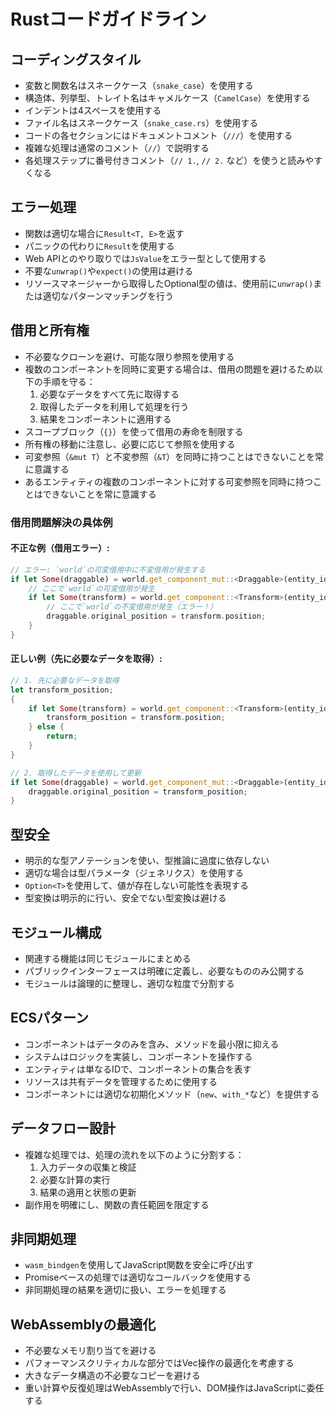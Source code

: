 # Rustコードガイドライン

## コーディングスタイル
- 変数と関数名はスネークケース（`snake_case`）を使用する
- 構造体、列挙型、トレイト名はキャメルケース（`CamelCase`）を使用する
- インデントは4スペースを使用する
- ファイル名はスネークケース（`snake_case.rs`）を使用する
- コードの各セクションにはドキュメントコメント（`///`）を使用する
- 複雑な処理は通常のコメント（`//`）で説明する
- 各処理ステップに番号付きコメント（`// 1.`, `// 2.` など）を使うと読みやすくなる

## エラー処理
- 関数は適切な場合に`Result<T, E>`を返す
- パニックの代わりに`Result`を使用する
- Web APIとのやり取りでは`JsValue`をエラー型として使用する
- 不要な`unwrap()`や`expect()`の使用は避ける
- リソースマネージャーから取得したOptional型の値は、使用前に`unwrap()`または適切なパターンマッチングを行う

## 借用と所有権
- 不必要なクローンを避け、可能な限り参照を使用する
- 複数のコンポーネントを同時に変更する場合は、借用の問題を避けるため以下の手順を守る：
  1. 必要なデータをすべて先に取得する
  2. 取得したデータを利用して処理を行う
  3. 結果をコンポーネントに適用する
- スコープブロック（`{}`）を使って借用の寿命を制限する
- 所有権の移動に注意し、必要に応じて参照を使用する
- 可変参照（`&mut T`）と不変参照（`&T`）を同時に持つことはできないことを常に意識する
- あるエンティティの複数のコンポーネントに対する可変参照を同時に持つことはできないことを常に意識する

### 借用問題解決の具体例

#### 不正な例（借用エラー）:
```rust
// エラー: `world`の可変借用中に不変借用が発生する
if let Some(draggable) = world.get_component_mut::<Draggable>(entity_id) {
    // ここで`world`の可変借用が発生
    if let Some(transform) = world.get_component::<Transform>(entity_id) {
        // ここで`world`の不変借用が発生（エラー！）
        draggable.original_position = transform.position;
    }
}
```

#### 正しい例（先に必要なデータを取得）:
```rust
// 1. 先に必要なデータを取得
let transform_position;
{
    if let Some(transform) = world.get_component::<Transform>(entity_id) {
        transform_position = transform.position;
    } else {
        return;
    }
}

// 2. 取得したデータを使用して更新
if let Some(draggable) = world.get_component_mut::<Draggable>(entity_id) {
    draggable.original_position = transform_position;
}
```

## 型安全
- 明示的な型アノテーションを使い、型推論に過度に依存しない
- 適切な場合は型パラメータ（ジェネリクス）を使用する
- `Option<T>`を使用して、値が存在しない可能性を表現する
- 型変換は明示的に行い、安全でない型変換は避ける

## モジュール構成
- 関連する機能は同じモジュールにまとめる
- パブリックインターフェースは明確に定義し、必要なもののみ公開する
- モジュールは論理的に整理し、適切な粒度で分割する

## ECSパターン
- コンポーネントはデータのみを含み、メソッドを最小限に抑える
- システムはロジックを実装し、コンポーネントを操作する
- エンティティは単なるIDで、コンポーネントの集合を表す
- リソースは共有データを管理するために使用する
- コンポーネントには適切な初期化メソッド（`new`、`with_*`など）を提供する

## データフロー設計
- 複雑な処理では、処理の流れを以下のように分割する：
  1. 入力データの収集と検証
  2. 必要な計算の実行
  3. 結果の適用と状態の更新
- 副作用を明確にし、関数の責任範囲を限定する

## 非同期処理
- `wasm_bindgen`を使用してJavaScript関数を安全に呼び出す
- Promiseベースの処理では適切なコールバックを使用する
- 非同期処理の結果を適切に扱い、エラーを処理する

## WebAssemblyの最適化
- 不必要なメモリ割り当てを避ける
- パフォーマンスクリティカルな部分ではVec操作の最適化を考慮する
- 大きなデータ構造の不必要なコピーを避ける
- 重い計算や反復処理はWebAssemblyで行い、DOM操作はJavaScriptに委任する 